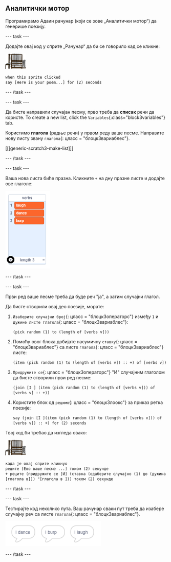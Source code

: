 ## Аналитички мотор

Програмирамо Адаин рачунар (који се зове „Аналитички мотор“) да генерише поезију.

\--- task \---

Додајте овај код у сприте „Рачунар“ да би се говорило кад се кликне:

![рачунарски сприте](images/computer-sprite.png)

```blocks3
when this sprite clicked
say [Here is your poem...] for (2) seconds
```

\--- /task \---

\--- task \---

Да бисте направили случајан песму, прво треба да **списак** речи да користе. To create a new list, click the `Variables`{:class="block3variables"} tab.

Користимо **глагола** (радње речи) у првом реду ваше песме. Направите нову листу звану `глагола`{: цласс = "блоцк3вариаблес"}.

[[[generic-scratch3-make-list]]]

\--- /task \---

\--- task \---

Ваша нова листа биће празна. Кликните `+` на дну празне листе и додајте ове глаголе:

![листа са означеним +](images/poetry-verbs-annotated.png)

\--- /task \---

\--- task \---

Први ред ваше песме треба да буде реч "ја", а затим случајни глагол.

Да бисте створили овај део поезије, морате:

1. `Изаберите случајни број`{: цласс = "блоцк3операторс"} између `1` и `дужине листе глагола`{: цласс = "блоцк3вариаблес"}:
    
    ```blocks3
    (pick random (1) to (length of [verbs v]))
    ```

2. Помоћу овог блока добијате насумичну `ставку`{: цласс = "блоцк3вариаблес"} са листе `глагола`{: цласс = "блоцк3вариаблес"} листе:
    
    ```blocks3
    (item (pick random (1) to (length of [verbs v]) :: +) of [verbs v])
    ```

3. `Придружите се`{: цласс = "блоцк3операторс"} "И" случајним глаголом да бисте створили први ред песме:
    
    ```blocks3
    (join [I ] (item (pick random (1) to (length of [verbs v])) of [verbs v] :: +))
    ```

4. Користите блок од `рецимо`{: цласс = "блоцк3лоокс"} за приказ ретка поезије:
    
    ```blocks3
    say (join [I ](item (pick random (1) to (length of [verbs v])) of [verbs v]) :: +) for (2) seconds
    ```

Твој код би требао да изгледа овако:

![рачунарски сприте](images/computer-sprite.png)

```blocks3
када је овај сприте кликнуо
реците [Ево ваше песме ...] током (2) секунде
+ реците (придружите се [И] (ставка (одаберите случајно (1) до (дужина [глагола в])) "[глагола в ])) током (2) секунде
```

\--- /task \---

\--- task \---

Тестирајте код неколико пута. Ваш рачунар сваки пут треба да изабере случајну реч са листе `глагола`{: цласс = "блоцк3вариаблес"}.

![3 говорни мехурићи који говоре различите ствари](images/poetry-random-test.png)

\--- /task \---